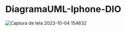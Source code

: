 # DiagramaUML-Iphone-DIO
![Captura de tela 2023-10-04 154632](https://github.com/raylanderguimaraes/DiagramaUML-Iphone-DIO/assets/92590610/209a3203-d801-4e82-9ca4-acccfab61a4c)
